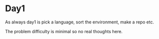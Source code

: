 # Day1

As always day1 is pick a language, sort the environment, make a repo etc.

The problem difficulty is minimal so no real thoughts here.
